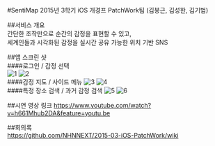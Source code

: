 #SentiMap
2015년 3학기 iOS 개경프 PatchWork팀 (김봉근, 김성한, 김기범)  

##서비스 개요  
간단한 조작만으로 순간의 감정을 표현할 수 있고,  
세계인들과 시각화된 감정을 실시간 공유 가능한 위치 기반 SNS  

##앱 스크린 샷  
####로그인 / 감정 선택  
![1](https://cloud.githubusercontent.com/assets/12539719/14253621/31959388-fac7-11e5-9cbf-4c9cc8434749.png)
![2](https://cloud.githubusercontent.com/assets/12539719/14253623/31962cc6-fac7-11e5-8bea-90e36070cc83.png)  
####감정 지도 / 사이드 메뉴 
![3](https://cloud.githubusercontent.com/assets/12539719/14253624/31968aea-fac7-11e5-9cad-46dbfb1d50a4.png) 
![4](https://cloud.githubusercontent.com/assets/12539719/14253622/3195bc1e-fac7-11e5-8d63-284e0210a3b2.png)  
####특정 장소 검색 / 과거 감정 검색
![5](https://cloud.githubusercontent.com/assets/12539719/14253625/31974778-fac7-11e5-8a8a-463571158c28.png)
![6](https://cloud.githubusercontent.com/assets/12539719/14253626/3197f506-fac7-11e5-887e-b6ba7bb09881.png) 

##시연 영상 링크 
https://www.youtube.com/watch?v=h661Mhub2DA&feature=youtu.be
  
##회의록   
https://github.com/NHNNEXT/2015-03-iOS-PatchWork/wiki  
